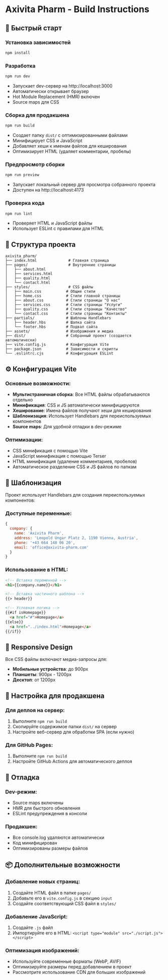 # Axivita Pharm - Build Instructions

## 🚀 Быстрый старт

### Установка зависимостей
```bash
npm install
```

### Разработка
```bash
npm run dev
```
- Запускает dev-сервер на http://localhost:3000
- Автоматически открывает браузер
- Hot Module Replacement (HMR) включен
- Source maps для CSS

### Сборка для продакшена
```bash
npm run build
```
- Создает папку `dist/` с оптимизированными файлами
- Минифицирует CSS и JavaScript
- Добавляет хеши к именам файлов для кеширования
- Оптимизирует HTML (удаляет комментарии, пробелы)

### Предпросмотр сборки
```bash
npm run preview
```
- Запускает локальный сервер для просмотра собранного проекта
- Доступен на http://localhost:4173

### Проверка кода
```bash
npm run lint
```
- Проверяет HTML и JavaScript файлы
- Использует ESLint с правилами для HTML

## 📁 Структура проекта

```
axivita_pharm/
├── index.html              # Главная страница
├── pages/                  # Внутренние страницы
│   ├── about.html
│   ├── services.html
│   ├── quality.html
│   └── contact.html
├── styles/                 # CSS файлы
│   ├── main.css           # Общие стили
│   ├── home.css           # Стили главной страницы
│   ├── about.css          # Стили страницы "О нас"
│   ├── services.css       # Стили страницы "Услуги"
│   ├── quality.css        # Стили страницы "Качество"
│   └── contact.css        # Стили страницы "Контакты"
├── partials/              # Шаблоны Handlebars
│   ├── header.hbs         # Шапка сайта
│   └── footer.hbs         # Подвал сайта
├── assets/                # Изображения и медиа
├── dist/                  # Собранный проект (создается автоматически)
├── vite.config.js         # Конфигурация Vite
├── package.json           # Зависимости и скрипты
└── .eslintrc.cjs          # Конфигурация ESLint
```

## ⚙️ Конфигурация Vite

### Основные возможности:
- **Мультистраничная сборка**: Все HTML файлы обрабатываются отдельно
- **Минификация**: CSS и JS автоматически минифицируются
- **Хеширование**: Имена файлов получают хеши для кеширования
- **Шаблонизация**: Использует Handlebars для переиспользуемых компонентов
- **Source maps**: Для удобной отладки в dev-режиме

### Оптимизации:
- CSS минификация с помощью Vite
- JavaScript минификация с помощью Terser
- HTML минификация (удаление комментариев, пробелов)
- Автоматическое разделение CSS и JS файлов по папкам

## 🎨 Шаблонизация

Проект использует Handlebars для создания переиспользуемых компонентов:

### Доступные переменные:
```javascript
{
  company: {
    name: 'Axivita Pharm',
    address: 'Leopold Ungar Platz 2, 1190 Vienna, Austria',
    phone: '+43 664 148 06 20',
    email: 'office@axivita-pharm.com'
  }
}
```

### Использование в HTML:
```html
<!-- Вставка переменной -->
<h1>{{company.name}}</h1>

<!-- Вставка частичного шаблона -->
{{> header}}

<!-- Условная логика -->
{{#if isHomepage}}
  <a href="#">Homepage</a>
{{else}}
  <a href="../index.html">Homepage</a>
{{/if}}
```

## 📱 Responsive Design

Все CSS файлы включают медиа-запросы для:
- **Мобильные устройства**: до 900px
- **Планшеты**: 900px - 1200px
- **Десктоп**: от 1200px

## 🔧 Настройка для продакшена

### Для деплоя на сервер:
1. Выполните `npm run build`
2. Скопируйте содержимое папки `dist/` на сервер
3. Настройте веб-сервер для обработки SPA (если нужно)

### Для GitHub Pages:
1. Выполните `npm run build`
2. Настройте GitHub Actions для автоматического деплоя

## 🐛 Отладка

### Dev-режим:
- Source maps включены
- HMR для быстрого обновления
- ESLint предупреждения в консоли

### Продакшен:
- Все console.log удаляются автоматически
- Код минифицирован
- Оптимизированы размеры файлов

## 📦 Дополнительные возможности

### Добавление новых страниц:
1. Создайте HTML файл в папке `pages/`
2. Добавьте его в `vite.config.js` в секцию `input`
3. Создайте соответствующий CSS файл в `styles/`

### Добавление JavaScript:
1. Создайте `.js` файл
2. Импортируйте его в HTML: `<script type="module" src="./script.js"></script>`

### Оптимизация изображений:
- Используйте современные форматы (WebP, AVIF)
- Оптимизируйте размеры перед добавлением в проект
- Рассмотрите использование CDN для больших изображений 